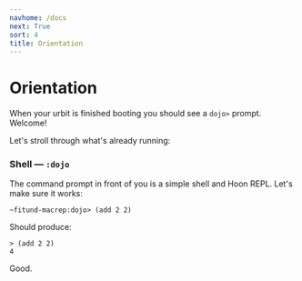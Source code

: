 ```yaml
---
navhome: /docs
next: True
sort: 4
title: Orientation
---
```


# Orientation

When your urbit is finished booting you should see a `dojo>` prompt.
Welcome!

Let's stroll through what's already running:

### Shell — `:dojo`

The command prompt in front of you is a simple shell and Hoon REPL.
Let's make sure it works:

    ~fitund-macrep:dojo> (add 2 2)

Should produce:

    > (add 2 2)
    4

Good.

